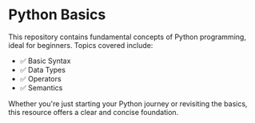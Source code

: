 # Python Basics

This repository contains fundamental concepts of Python programming, ideal for beginners. Topics covered include:

- ✅ Basic Syntax  
- ✅ Data Types  
- ✅ Operators  
- ✅ Semantics  

Whether you're just starting your Python journey or revisiting the basics, this resource offers a clear and concise foundation.
